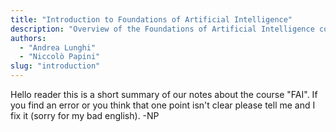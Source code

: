 ```yaml
---
title: "Introduction to Foundations of Artificial Intelligence"
description: "Overview of the Foundations of Artificial Intelligence course, including course introduction and basic concepts"
authors:
  - "Andrea Lunghi"
  - "Niccolò Papini"
slug: "introduction"
---
```


Hello reader this is a short summary of our notes about the course "FAI". If you find an error or you think that one point isn't clear please tell me and I fix it (sorry for my bad english). -NP
